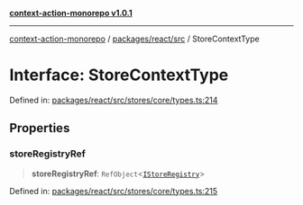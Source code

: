 [**context-action-monorepo v1.0.1**](../../../../README.md)

***

[context-action-monorepo](../../../../README.md) / [packages/react/src](../README.md) / StoreContextType

# Interface: StoreContextType

Defined in: [packages/react/src/stores/core/types.ts:214](https://github.com/mineclover/context-action/blob/08bf17d6ec1c09cfe0ffb9710189395df90c9772/packages/react/src/stores/core/types.ts#L214)

## Properties

### storeRegistryRef

> **storeRegistryRef**: `RefObject`\<[`IStoreRegistry`](IStoreRegistry.md)\>

Defined in: [packages/react/src/stores/core/types.ts:215](https://github.com/mineclover/context-action/blob/08bf17d6ec1c09cfe0ffb9710189395df90c9772/packages/react/src/stores/core/types.ts#L215)
